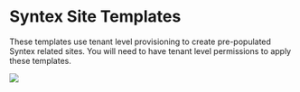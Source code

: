 # Syntex Site Templates

These templates use tenant level provisioning to create pre-populated Syntex related sites. You will need to have tenant level permissions to apply these templates.

<img src="https://telemetry.sharepointpnp.com/syntex-samples/site templates/readme" />